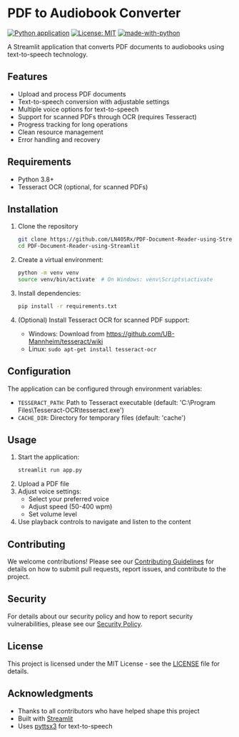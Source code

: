 # PDF to Audiobook Converter

[![Python application](https://github.com/LN405Rx/PDF-Document-Reader-using-Streamlit/actions/workflows/python-app.yml/badge.svg)](https://github.com/LN405Rx/PDF-Document-Reader-using-Streamlit/actions/workflows/python-app.yml)
[![License: MIT](https://img.shields.io/badge/License-MIT-yellow.svg)](https://opensource.org/licenses/MIT)
[![made-with-python](https://img.shields.io/badge/Made%20with-Python-1f425f.svg)](https://www.python.org/)

A Streamlit application that converts PDF documents to audiobooks using text-to-speech technology.

## Features

- Upload and process PDF documents
- Text-to-speech conversion with adjustable settings
- Multiple voice options for text-to-speech
- Support for scanned PDFs through OCR (requires Tesseract)
- Progress tracking for long operations
- Clean resource management
- Error handling and recovery

## Requirements

- Python 3.8+
- Tesseract OCR (optional, for scanned PDFs)

## Installation

1. Clone the repository
   ```bash
   git clone https://github.com/LN405Rx/PDF-Document-Reader-using-Streamlit.git
   cd PDF-Document-Reader-using-Streamlit
   ```

2. Create a virtual environment:
   ```bash
   python -m venv venv
   source venv/bin/activate  # On Windows: venv\Scripts\activate
   ```

3. Install dependencies:
   ```bash
   pip install -r requirements.txt
   ```

4. (Optional) Install Tesseract OCR for scanned PDF support:
   - Windows: Download from https://github.com/UB-Mannheim/tesseract/wiki
   - Linux: `sudo apt-get install tesseract-ocr`

## Configuration

The application can be configured through environment variables:
- `TESSERACT_PATH`: Path to Tesseract executable (default: 'C:\Program Files\Tesseract-OCR\tesseract.exe')
- `CACHE_DIR`: Directory for temporary files (default: 'cache')

## Usage

1. Start the application:
   ```bash
   streamlit run app.py
   ```
2. Upload a PDF file
3. Adjust voice settings:
   - Select your preferred voice
   - Adjust speed (50-400 wpm)
   - Set volume level
4. Use playback controls to navigate and listen to the content

## Contributing

We welcome contributions! Please see our [Contributing Guidelines](CONTRIBUTING.md) for details on how to submit pull requests, report issues, and contribute to the project.

## Security

For details about our security policy and how to report security vulnerabilities, please see our [Security Policy](SECURITY.md).

## License

This project is licensed under the MIT License - see the [LICENSE](LICENSE) file for details.

## Acknowledgments

- Thanks to all contributors who have helped shape this project
- Built with [Streamlit](https://streamlit.io/)
- Uses [pyttsx3](https://github.com/nateshmbhat/pyttsx3) for text-to-speech

